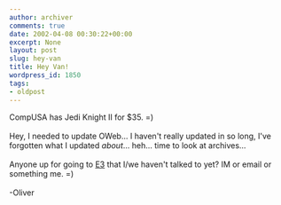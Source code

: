 ```yaml
---
author: archiver
comments: true
date: 2002-04-08 00:30:22+00:00
excerpt: None
layout: post
slug: hey-van
title: Hey Van!
wordpress_id: 1850
tags:
- oldpost
---
```


CompUSA has Jedi Knight II for $35. =)<br /><br />Hey, I needed to update OWeb... I haven't really updated in so long, I've forgotten what I updated <i>about</i>... heh... time to look at archives...<br /><br />Anyone up for going to <a href="http://www.e3expo.com">E3</a> that I/we haven't talked to yet? IM or email or something me. =)<br /><br />-Oliver